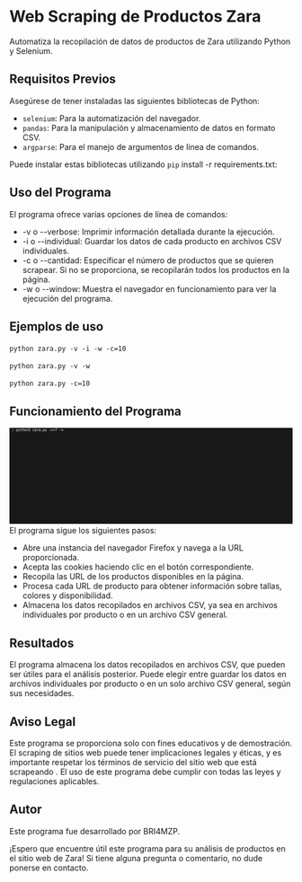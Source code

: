 # Web Scraping de Productos Zara

Automatiza la recopilación de datos de productos de Zara utilizando Python y Selenium.

## Requisitos Previos
Asegúrese de tener instaladas las siguientes bibliotecas de Python:

- `selenium`: Para la automatización del navegador.
- `pandas`: Para la manipulación y almacenamiento de datos en formato CSV.
- `argparse`: Para el manejo de argumentos de línea de comandos.

Puede instalar estas bibliotecas utilizando `pip` install -r requirements.txt:

## Uso del Programa

El programa ofrece varias opciones de línea de comandos:

- -v o --verbose: Imprimir información detallada durante la ejecución.
- -i o --individual: Guardar los datos de cada producto en archivos CSV individuales.
- -c o --cantidad: Especificar el número de productos que se quieren scrapear. Si no se proporciona, se recopilarán todos los productos en la página.
- -w o --window: Muestra el navegador en funcionamiento para ver la ejecución del programa.

## Ejemplos de uso

`python zara.py -v -i -w -c=10`

`python zara.py -v -w`

`python zara.py -c=10`

## Funcionamiento del Programa
![Product Visualizer](view.gif)
El programa sigue los siguientes pasos:

- Abre una instancia del navegador Firefox y navega a la URL proporcionada.
- Acepta las cookies haciendo clic en el botón correspondiente.
- Recopila las URL de los productos disponibles en la página.
- Procesa cada URL de producto para obtener información sobre tallas, colores y disponibilidad.
- Almacena los datos recopilados en archivos CSV, ya sea en archivos individuales por producto o en un archivo CSV general.

## Resultados

El programa almacena los datos recopilados en archivos CSV, que pueden ser útiles para el análisis posterior. Puede elegir entre guardar los datos en archivos individuales por producto o en un solo archivo CSV general, según sus necesidades.

## Aviso Legal

Este programa se proporciona solo con fines educativos y de demostración. El scraping de sitios web puede tener implicaciones legales y éticas, y es importante respetar los términos de servicio del sitio web que está scrapeando
. El uso de este programa debe cumplir con todas las leyes y regulaciones aplicables.

## Autor

Este programa fue desarrollado por BRI4MZP.

¡Espero que encuentre útil este programa para su análisis de productos en el sitio web de Zara! Si tiene alguna pregunta o comentario, no dude ponerse en contacto.
